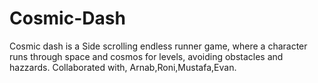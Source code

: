 # Cosmic-Dash
Cosmic dash is a Side scrolling endless runner game, where a character runs through space and cosmos for levels, avoiding obstacles and hazzards. Collaborated with, Arnab,Roni,Mustafa,Evan.
